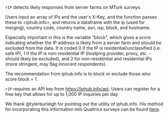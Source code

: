 `rIP` detects likely responses from server farms on MTurk surveys. 

Users input an array of IPs and the user's X-Key, and the function passes these to <iphub.info>, and returns a dataframe with the ip (used for merging), country code, country name, asn, isp, block, and hostname.

Especially important in this is the variable "block", which gives a score indicating whether the IP address is likely from a server farm and should be excluded from the data. It is coded 0 if the IP is residential/unclassified (i.e. safe IP), 1 if the IP is non-residential IP (hostping provider, proxy, etc. - should likely be excluded), and 2 for non-residential and residential IPs (more stringent, may flag innocent respondents).

The recommendation from iphub.info is to block or exclude those who score block = 1.

`rIP` requires an API key from <https://iphub.info/api>. Users can register for a free key that allows for up to 1,000 IP inquiries per day.

We thank @tylerburleigh for pointing out the utility of iphub.info. His method for incorporating this information into Qualtrics surveys can be found [here](https://twitter.com/tylerburleigh/status/1042528912511848448?s=19).
